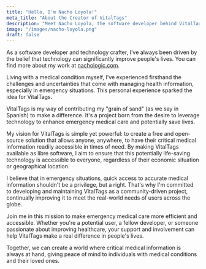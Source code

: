 ```yaml
---
title: "Hello, I'm Nacho Loyola!"
meta_title: "About the Creator of VitalTags"
description: "Meet Nacho Loyola, the software developer behind VitalTags, an open-source project for emergency medical information access."
image: "/images/nacho-loyola.png"
draft: false
---
```


As a software developer and technology crafter, I've always been driven by the belief that technology can significantly improve people's lives. You can find more about my work at [nachologic.com](https://nachologic.com).

Living with a medical condition myself, I've experienced firsthand the challenges and uncertainties that come with managing health information, especially in emergency situations. This personal experience sparked the idea for VitalTags.

VitalTags is my way of contributing my "grain of sand" (as we say in Spanish) to make a difference. It's a project born from the desire to leverage technology to enhance emergency medical care and potentially save lives.

My vision for VitalTags is simple yet powerful: to create a free and open-source solution that allows anyone, anywhere, to have their critical medical information readily accessible in times of need. By making VitalTags available as libre software, I aim to ensure that this potentially life-saving technology is accessible to everyone, regardless of their economic situation or geographical location.

I believe that in emergency situations, quick access to accurate medical information shouldn't be a privilege, but a right. That's why I'm committed to developing and maintaining VitalTags as a community-driven project, continually improving it to meet the real-world needs of users across the globe.

Join me in this mission to make emergency medical care more efficient and accessible. Whether you're a potential user, a fellow developer, or someone passionate about improving healthcare, your support and involvement can help VitalTags make a real difference in people's lives.

Together, we can create a world where critical medical information is always at hand, giving peace of mind to individuals with medical conditions and their loved ones.
